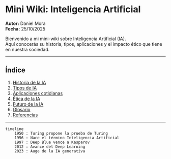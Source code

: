 # Mini Wiki: Inteligencia Artificial

**Autor:** Daniel Mora  
**Fecha:** 25/10/2025

Bienvenido a mi mini-wiki sobre Inteligencia Artificial (IA).  
Aquí conocerás su historia, tipos, aplicaciones y el impacto ético que tiene en nuestra sociedad.

---

## Índice

1. [Historia de la IA](articulo-1.md)
2. [Tipos de IA](articulo-2.md)
3. [Aplicaciones cotidianas](articulo-3.md)
4. [Ética de la IA](articulo-4.md)
5. [Futuro de la IA](articulo-5.md)
6. [Glosario](glosario.md)
7. [Referencias](referencias.md)

---

```mermaid
timeline
    1950 : Turing propone la prueba de Turing
    1956 : Nace el término Inteligencia Artificial
    1997 : Deep Blue vence a Kasparov
    2012 : Avance del Deep Learning
    2023 : Auge de la IA generativa
```
